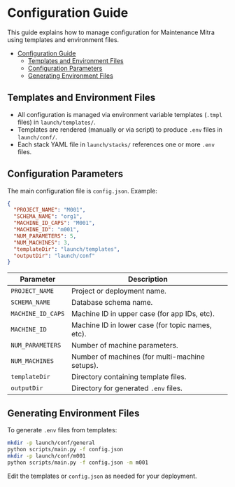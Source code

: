 # Configuration Guide

This guide explains how to manage configuration for Maintenance Mitra using templates and environment files.

- [Configuration Guide](#configuration-guide)
  - [Templates and Environment Files](#templates-and-environment-files)
  - [Configuration Parameters](#configuration-parameters)
  - [Generating Environment Files](#generating-environment-files)

## Templates and Environment Files

- All configuration is managed via environment variable templates (`.tmpl` files) in `launch/templates/`.
- Templates are rendered (manually or via script) to produce `.env` files in `launch/conf/`.
- Each stack YAML file in `launch/stacks/` references one or more `.env` files.

## Configuration Parameters

The main configuration file is `config.json`. Example:

```json
{
  "PROJECT_NAME": "M001",
  "SCHEMA_NAME": "org1",
  "MACHINE_ID_CAPS": "M001",
  "MACHINE_ID": "m001",
  "NUM_PARAMETERS": 5,
  "NUM_MACHINES": 3,
  "templateDir": "launch/templates",
  "outputDir": "launch/conf"
}
```

| Parameter         | Description                                      |
| ----------------- | ------------------------------------------------ |
| `PROJECT_NAME`    | Project or deployment name.                      |
| `SCHEMA_NAME`     | Database schema name.                            |
| `MACHINE_ID_CAPS` | Machine ID in upper case (for app IDs, etc).     |
| `MACHINE_ID`      | Machine ID in lower case (for topic names, etc). |
| `NUM_PARAMETERS`  | Number of machine parameters.                    |
| `NUM_MACHINES`    | Number of machines (for multi-machine setups).   |
| `templateDir`     | Directory containing template files.             |
| `outputDir`       | Directory for generated `.env` files.            |

## Generating Environment Files

To generate `.env` files from templates:

```bash
mkdir -p launch/conf/general
python scripts/main.py -f config.json
mkdir -p launch/conf/m001
python scripts/main.py -f config.json -m m001
```

Edit the templates or `config.json` as needed for your deployment.
